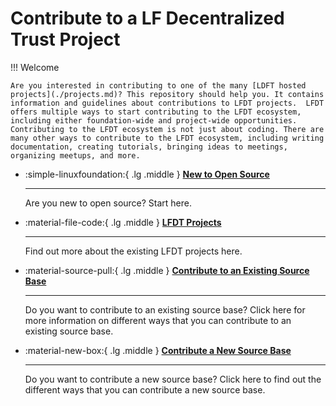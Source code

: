 [//]: # (SPDX-License-Identifier: CC-BY-4.0)

# Contribute to a LF Decentralized Trust Project

!!! Welcome

    Are you interested in contributing to one of the many [LDFT hosted projects](./projects.md)? This repository should help you. It contains information and guidelines about contributions to LFDT projects.  LFDT offers multiple ways to start contributing to the LFDT ecosystem, including either foundation-wide and project-wide opportunities.  Contributing to the LFDT ecosystem is not just about coding. There are many other ways to contribute to the LFDT ecosystem, including writing documentation, creating tutorials, bringing ideas to meetings, organizing meetups, and more.




<div class="grid cards" markdown>
    
- :simple-linuxfoundation:{ .lg .middle } __[New to Open Source](./start.md)__

    ---

    Are you new to open source? Start here.

- :material-file-code:{ .lg .middle } __[LFDT Projects](./projects.md)__

    ---

    Find out more about the existing LFDT projects here.

- :material-source-pull:{ .lg .middle } __[Contribute to an Existing Source Base](./contribute-to-an-existing-source-base.md)__

    ---
    
    Do you want to contribute to an existing source base? Click here for more information on different ways that you can contribute to an existing source base.

- :material-new-box:{ .lg .middle } __[Contribute a New Source Base](./contribute-a-new-source-base.md)__

    ---

    Do you want to contribute a new source base? Click here to find out the different ways that you can contribute a new source base.

</div>
